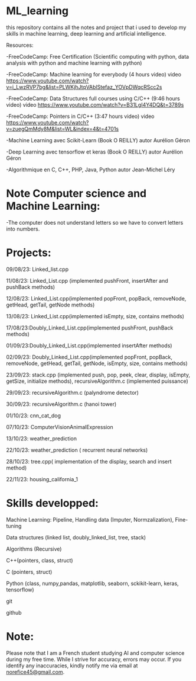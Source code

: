 # ML_learning
this repository contains all the notes and project that i used to develop my skills in machine learning, deep learning and artificial intelligence.

Resources:

-FreeCodeCamp:
Free Certification (Scientific computing with python, data analysis with python and machine learning with python)

-FreeCodeCamp: 
Machine learning for everybody (4 hours video) video https://www.youtube.com/watch?v=i_LwzRVP7bg&list=PLWKjhJtqVAblStefaz_YOVpDWqcRScc2s

-FreeCodeCamp:
Data Structures full courses using C/C++ (9:46 hours video) video https://www.youtube.com/watch?v=B31LgI4Y4DQ&t=3789s

-FreeCodeCamp:
Pointers in C/C++ (3:47 hours video) video https://www.youtube.com/watch?v=zuegQmMdy8M&list=WL&index=4&t=4701s

-Machine Learning avec Scikit-Learn (Book O REILLY) autor Aurélion Géron

-Deep Learning avec tensorflow et keras (Book O REILLY) autor Aurélion Géron

-Algorithmique en C, C++, PHP, Java, Python autor Jean-Michel Léry



# Note Computer science and Machine Learning:

-The computer does not understand letters so we have to convert letters into numbers.



# Projects:

09/08/23: Linked_list.cpp

11/08/23: Linked_List.cpp (implemented pushFront, insertAfter and pushBack methods)

12/08/23: Linked_List.cpp(implemented popFront, popBack, removeNode, getHead, getTail, getNode methods)

13/08/23: Linked_List.cpp(implemented isEmpty, size, contains methods)

17/08/23:Doubly_Linked_List.cpp(implemented pushFront, pushBack methods)

01/09/23:Doubly_Linked_List.cpp(implemented insertAfter methods)

02/09/23: Doubly_Linked_List.cpp(implemented popFront, popBack, removeNode, getHead, getTail, getNode, isEmpty, size, contains methods) 

23/09/23: stack.cpp (implemented push, pop, peek, clear, display, isEmpty, getSize, initialize methods), recursiveAlgorithm.c (implemented  puissance)

29/09/23: recursiveAlgorithm.c (palyndrome detector)

30/09/23: recursiveAlgorithm.c (hanoi tower)

01/10/23: cnn_cat_dog

07/10/23: ComputerVisionAnimalExpression

13/10/23: weather_prediction

22/10/23: weather_prediction ( recurrent neural networks)

28/10/23: tree.cpp( implementation of the display, search and insert method)

22/11/23: housing_california_1 

# Skills developped:

Machine Learning: Pipeline, Handling data (Imputer, Normzalization), Fine-tuning

Data structures (linked list, doubly_linked_list, tree, stack)

Algorithms (Recursive)

C++(pointers, class, struct)

C (pointers, struct)

Python (class, numpy,pandas, matplotlib, seaborn, sckikit-learn, keras, tensorflow)

git

github


# Note: 
Please note that I am a French student studying AI and computer science during my free time. While I strive for accuracy, errors may occur. If you identify any inaccuracies, kindly notify me via email at norefice45@gmail.com.
